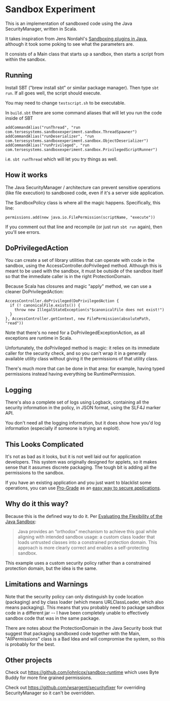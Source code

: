# Sandbox Experiment

This is an implementation of sandboxed code using the Java SecurityManager, written in Scala.

It takes inspiration from Jens Nordahl's [Sandboxing plugins in Java](http://www.jayway.com/2014/06/13/sandboxing-plugins-in-java/), although it took some poking to see what the parameters are.

It consists of a Main class that starts up a sandbox, then starts a script from within the sandbox.

## Running

Install SBT ("brew install sbt" or similar package manager).  Then type `sbt run`.  If all goes well, the script should execute.

You may need to change `testscript.sh` to be executable.

In `build.sbt` there are some command aliases that will let you run the code inside of SBT

```
addCommandAlias("runThread", "run com.tersesystems.sandboxexperiment.sandbox.ThreadSpawner")
addCommandAlias("runDeserializer", "run com.tersesystems.sandboxexperiment.sandbox.ObjectDeserializer")
addCommandAlias("runPrivileged", "run com.tersesystems.sandboxexperiment.sandbox.PrivilegedScriptRunner")
```

i.e. `sbt runThread` which will let you try things as well.

## How it works

The Java SecurityManager / architecture can prevent sensitive operations (like file execution) to sandboxed code, even if it's a server side application.

The SandboxPolicy class is where all the magic happens.  Specifically, this line:

```
permissions.add(new java.io.FilePermission(scriptName, "execute"))
```

If you comment out that line and recompile (or just run `sbt run` again), then you'll see errors.

## DoPrivilegedAction

You can create a set of library utilities that can operate with code in the sandbox, using the AccessController.doPrivileged method.  Although this is meant to be used with the sandbox, it must be outside of the sandbox itself so that the immediate caller is in the right ProtectionDomain.

Because Scala has closures and magic "apply" method, we can use a cleaner DoPrivilegedAction: 

```
AccessController.doPrivileged(DoPrivilegedAction {
  if (! canonicalFile.exists()) {
    throw new IllegalStateException(s"$canonicalFile does not exist!")
  }
}, AccessController.getContext, new FilePermission(absolutePath, "read"))
```

Note that there's no need for a DoPrivilegedExceptionAction, as all exceptions are runtime in Scala.

Unfortunately, the doPrivileged method is magic: it relies on its immediate caller for the security check, and so you can't wrap it in a generally available utility class without giving it the permissions of that utility class.

There's much more that can be done in that area: for example, having typed permissions instead having everything be RuntimePermission.

## Logging

There's also a complete set of logs using Logback, containing all the security information in the policy, in JSON format, using the SLF4J marker API.

You don't need all the logging information, but it does show how you'd log information (especially if someone is trying an exploit).

## This Looks Complicated

It's not as bad as it looks, but it is not well laid out for application developers.  This system was originally designed for applets, so it makes sense that it assumes discrete packaging.  The tough bit is adding all the permissions to the sandbox.

If you have an existing application and you just want to blacklist some operations, you can use [Pro-Grade](http://pro-grade.sourceforge.net/) as an [easy way to secure applications](https://tersesystems.com/2015/12/22/an-easy-way-to-secure-java-applications/).

## Why do it this way?

Because this is the defined way to do it.  Per [Evaluating the Flexibility of the Java Sandbox](https://www.cs.cmu.edu/~clegoues/docs/coker15acsac.pdf):

> Java provides an “orthodox” mechanism to achieve this goal while aligning with intended sandbox usage: a custom class loader that loads untrusted classes into a constrained protection domain. This approach is more clearly correct and enables a self-protecting sandbox.

This example uses a custom security policy rather than a constrained protection domain, but the idea is the same.

## Limitations and Warnings

Note that the security policy can only distinguish by code location (packaging) and by class loader (which means URLClassLoader, which also means packaging).  This means that you probably need to package sandbox code in a different jar -- I have been completely unable to effectively sandbox code that was in the same package. 

There are notes about the ProtectionDomain in the Java Security book that suggest that packaging sandboxed code together with the Main, "AllPermissions" class is a Bad Idea and will compromise the system, so this is probably for the best.

## Other projects

Check out https://github.com/johnlcox/sandbox-runtime which uses Byte Buddy for more fine grained permissions.

Check out https://github.com/wsargent/securityfixer for overriding SecurityManager so it can't be overridden.
